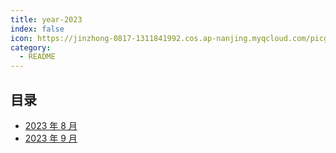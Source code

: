 ```yaml
---
title: year-2023
index: false
icon: https://jinzhong-0817-1311841992.cos.ap-nanjing.myqcloud.com/picgo/%E5%B9%B4%E5%B9%B4%E6%9C%89%E9%B1%BC.svg
category:
  - README
---
```


## 目录

- [2023 年 8 月](month-08)
- [2023 年 9 月](month-09)


